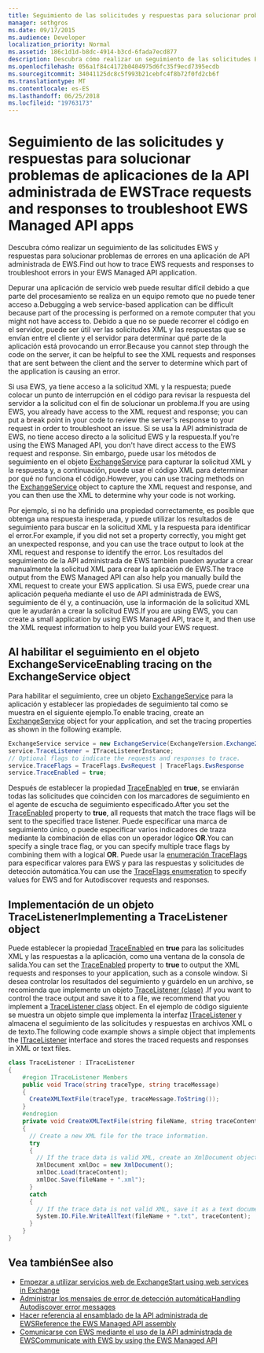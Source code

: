 ```yaml
---
title: Seguimiento de las solicitudes y respuestas para solucionar problemas de aplicaciones de la API administrada de EWS
manager: sethgros
ms.date: 09/17/2015
ms.audience: Developer
localization_priority: Normal
ms.assetid: 186c1d1d-b8dc-4914-b3cd-6fada7ecd877
description: Descubra cómo realizar un seguimiento de las solicitudes EWS y respuestas para solucionar problemas de errores en una aplicación de API administrada de EWS.
ms.openlocfilehash: 056a1f84c4172b0404975d6fc35f9ecd7395ecdb
ms.sourcegitcommit: 34041125dc8c5f993b21cebfc4f8b72f0fd2cb6f
ms.translationtype: MT
ms.contentlocale: es-ES
ms.lasthandoff: 06/25/2018
ms.locfileid: "19763173"
---
```

# <a name="trace-requests-and-responses-to-troubleshoot-ews-managed-api-apps"></a><span data-ttu-id="2b15b-103">Seguimiento de las solicitudes y respuestas para solucionar problemas de aplicaciones de la API administrada de EWS</span><span class="sxs-lookup"><span data-stu-id="2b15b-103">Trace requests and responses to troubleshoot EWS Managed API apps</span></span>

<span data-ttu-id="2b15b-104">Descubra cómo realizar un seguimiento de las solicitudes EWS y respuestas para solucionar problemas de errores en una aplicación de API administrada de EWS.</span><span class="sxs-lookup"><span data-stu-id="2b15b-104">Find out how to trace EWS requests and responses to troubleshoot errors in your EWS Managed API application.</span></span>
  
<span data-ttu-id="2b15b-105">Depurar una aplicación de servicio web puede resultar difícil debido a que parte del procesamiento se realiza en un equipo remoto que no puede tener acceso a.</span><span class="sxs-lookup"><span data-stu-id="2b15b-105">Debugging a web service-based application can be difficult because part of the processing is performed on a remote computer that you might not have access to.</span></span> <span data-ttu-id="2b15b-106">Debido a que no se puede recorrer el código en el servidor, puede ser útil ver las solicitudes XML y las respuestas que se envían entre el cliente y el servidor para determinar qué parte de la aplicación está provocando un error.</span><span class="sxs-lookup"><span data-stu-id="2b15b-106">Because you cannot step through the code on the server, it can be helpful to see the XML requests and responses that are sent between the client and the server to determine which part of the application is causing an error.</span></span> 
  
<span data-ttu-id="2b15b-107">Si usa EWS, ya tiene acceso a la solicitud XML y la respuesta; puede colocar un punto de interrupción en el código para revisar la respuesta del servidor a la solicitud con el fin de solucionar un problema.</span><span class="sxs-lookup"><span data-stu-id="2b15b-107">If you are using EWS, you already have access to the XML request and response; you can put a break point in your code to review the server's response to your request in order to troubleshoot an issue.</span></span> <span data-ttu-id="2b15b-108">Si se usa la API administrada de EWS, no tiene acceso directo a la solicitud EWS y la respuesta.</span><span class="sxs-lookup"><span data-stu-id="2b15b-108">If you're using the EWS Managed API, you don't have direct access to the EWS request and response.</span></span> <span data-ttu-id="2b15b-109">Sin embargo, puede usar los métodos de seguimiento en el objeto [ExchangeService](http://msdn.microsoft.com/en-us/library/microsoft.exchange.webservices.data.exchangeservice%28v=exchg.80%29.aspx) para capturar la solicitud XML y la respuesta y, a continuación, puede usar el código XML para determinar por qué no funciona el código.</span><span class="sxs-lookup"><span data-stu-id="2b15b-109">However, you can use tracing methods on the [ExchangeService](http://msdn.microsoft.com/en-us/library/microsoft.exchange.webservices.data.exchangeservice%28v=exchg.80%29.aspx) object to capture the XML request and response, and you can then use the XML to determine why your code is not working.</span></span> 

<span data-ttu-id="2b15b-110">Por ejemplo, si no ha definido una propiedad correctamente, es posible que obtenga una respuesta inesperada, y puede utilizar los resultados de seguimiento para buscar en la solicitud XML y la respuesta para identificar el error.</span><span class="sxs-lookup"><span data-stu-id="2b15b-110">For example, if you did not set a property correctly, you might get an unexpected response, and you can use the trace output to look at the XML request and response to identify the error.</span></span> <span data-ttu-id="2b15b-111">Los resultados del seguimiento de la API administrada de EWS también pueden ayudar a crear manualmente la solicitud XML para crear la aplicación de EWS.</span><span class="sxs-lookup"><span data-stu-id="2b15b-111">The trace output from the EWS Managed API can also help you manually build the XML request to create your EWS application.</span></span> <span data-ttu-id="2b15b-112">Si usa EWS, puede crear una aplicación pequeña mediante el uso de API administrada de EWS, seguimiento de él y, a continuación, use la información de la solicitud XML que le ayudarán a crear la solicitud EWS.</span><span class="sxs-lookup"><span data-stu-id="2b15b-112">If you are using EWS, you can create a small application by using EWS Managed API, trace it, and then use the XML request information to help you build your EWS request.</span></span> 
  
## <a name="enabling-tracing-on-the-exchangeservice-object"></a><span data-ttu-id="2b15b-113">Al habilitar el seguimiento en el objeto ExchangeService</span><span class="sxs-lookup"><span data-stu-id="2b15b-113">Enabling tracing on the ExchangeService object</span></span>
<span data-ttu-id="2b15b-114"><a name="bk_EnableTracing"> </a></span><span class="sxs-lookup"><span data-stu-id="2b15b-114"></span></span>

<span data-ttu-id="2b15b-115">Para habilitar el seguimiento, cree un objeto [ExchangeService](http://msdn.microsoft.com/en-us/library/microsoft.exchange.webservices.data.exchangeservice%28v=exchg.80%29.aspx) para la aplicación y establecer las propiedades de seguimiento tal como se muestra en el siguiente ejemplo.</span><span class="sxs-lookup"><span data-stu-id="2b15b-115">To enable tracing, create an [ExchangeService](http://msdn.microsoft.com/en-us/library/microsoft.exchange.webservices.data.exchangeservice%28v=exchg.80%29.aspx) object for your application, and set the tracing properties as shown in the following example.</span></span> 
  
```cs
ExchangeService service = new ExchangeService(ExchangeVersion.Exchange2010);
service.TraceListener = ITraceListenerInstance;
// Optional flags to indicate the requests and responses to trace.
service.TraceFlags = TraceFlags.EwsRequest | TraceFlags.EwsResponse
service.TraceEnabled = true;

```

<span data-ttu-id="2b15b-116">Después de establecer la propiedad [TraceEnabled](http://msdn.microsoft.com/en-us/library/microsoft.exchange.webservices.data.exchangeservicebase.traceenabled%28v=exchg.80%29.aspx) en **true**, se enviarán todas las solicitudes que coinciden con los marcadores de seguimiento en el agente de escucha de seguimiento especificado.</span><span class="sxs-lookup"><span data-stu-id="2b15b-116">After you set the [TraceEnabled](http://msdn.microsoft.com/en-us/library/microsoft.exchange.webservices.data.exchangeservicebase.traceenabled%28v=exchg.80%29.aspx) property to **true**, all requests that match the trace flags will be sent to the specified trace listener.</span></span> <span data-ttu-id="2b15b-117">Puede especificar una marca de seguimiento único, o puede especificar varios indicadores de traza mediante la combinación de ellas con un operador lógico **OR**.</span><span class="sxs-lookup"><span data-stu-id="2b15b-117">You can specify a single trace flag, or you can specify multiple trace flags by combining them with a logical **OR**.</span></span> <span data-ttu-id="2b15b-118">Puede usar la [enumeración TraceFlags](http://msdn.microsoft.com/en-us/library/microsoft.exchange.webservices.data.traceflags%28v=exchg.80%29.aspx) para especificar valores para EWS y para las respuestas y solicitudes de detección automática.</span><span class="sxs-lookup"><span data-stu-id="2b15b-118">You can use the [TraceFlags enumeration](http://msdn.microsoft.com/en-us/library/microsoft.exchange.webservices.data.traceflags%28v=exchg.80%29.aspx) to specify values for EWS and for Autodiscover requests and responses.</span></span> 
  
## <a name="implementing-a-tracelistener-object"></a><span data-ttu-id="2b15b-119">Implementación de un objeto TraceListener</span><span class="sxs-lookup"><span data-stu-id="2b15b-119">Implementing a TraceListener object</span></span>
<span data-ttu-id="2b15b-120"><a name="bk_traceListener"> </a></span><span class="sxs-lookup"><span data-stu-id="2b15b-120"></span></span>

<span data-ttu-id="2b15b-121">Puede establecer la propiedad [TraceEnabled](http://msdn.microsoft.com/en-us/library/microsoft.exchange.webservices.data.exchangeservicebase.traceenabled%28v=exchg.80%29.aspx) en **true** para las solicitudes XML y las respuestas a la aplicación, como una ventana de la consola de salida.</span><span class="sxs-lookup"><span data-stu-id="2b15b-121">You can set the [TraceEnabled](http://msdn.microsoft.com/en-us/library/microsoft.exchange.webservices.data.exchangeservicebase.traceenabled%28v=exchg.80%29.aspx) property to **true** to output the XML requests and responses to your application, such as a console window.</span></span> <span data-ttu-id="2b15b-122">Si desea controlar los resultados del seguimiento y guárdelo en un archivo, se recomienda que implemente un objeto [TraceListener (clase)](http://msdn.microsoft.com/en-us/library/system.diagnostics.tracelistener.aspx) .</span><span class="sxs-lookup"><span data-stu-id="2b15b-122">If you want to control the trace output and save it to a file, we recommend that you implement a [TraceListener class](http://msdn.microsoft.com/en-us/library/system.diagnostics.tracelistener.aspx) object.</span></span> <span data-ttu-id="2b15b-123">En el ejemplo de código siguiente se muestra un objeto simple que implementa la interfaz [ITraceListener](http://msdn.microsoft.com/en-us/library/microsoft.exchange.webservices.data.itracelistener%28v=exchg.80%29.aspx) y almacena el seguimiento de las solicitudes y respuestas en archivos XML o de texto.</span><span class="sxs-lookup"><span data-stu-id="2b15b-123">The following code example shows a simple object that implements the [ITraceListener](http://msdn.microsoft.com/en-us/library/microsoft.exchange.webservices.data.itracelistener%28v=exchg.80%29.aspx) interface and stores the traced requests and responses in XML or text files.</span></span> 
  
```cs
class TraceListener : ITraceListener
{
    #region ITraceListener Members
    public void Trace(string traceType, string traceMessage)
    {
      CreateXMLTextFile(traceType, traceMessage.ToString());
    }
    #endregion
    private void CreateXMLTextFile(string fileName, string traceContent)
    {
      // Create a new XML file for the trace information.
      try
      {
        // If the trace data is valid XML, create an XmlDocument object and save.
        XmlDocument xmlDoc = new XmlDocument();
        xmlDoc.Load(traceContent);
        xmlDoc.Save(fileName + ".xml");
      }
      catch
      {
        // If the trace data is not valid XML, save it as a text document.
        System.IO.File.WriteAllText(fileName + ".txt", traceContent);
      }
    }
}

```

## <a name="see-also"></a><span data-ttu-id="2b15b-124">Vea también</span><span class="sxs-lookup"><span data-stu-id="2b15b-124">See also</span></span>

- [<span data-ttu-id="2b15b-125">Empezar a utilizar servicios web de Exchange</span><span class="sxs-lookup"><span data-stu-id="2b15b-125">Start using web services in Exchange</span></span>](start-using-web-services-in-exchange.md)
- [<span data-ttu-id="2b15b-126">Administrar los mensajes de error de detección automática</span><span class="sxs-lookup"><span data-stu-id="2b15b-126">Handling Autodiscover error messages</span></span>](handling-autodiscover-error-messages.md)    
- [<span data-ttu-id="2b15b-127">Hacer referencia al ensamblado de la API administrada de EWS</span><span class="sxs-lookup"><span data-stu-id="2b15b-127">Reference the EWS Managed API assembly</span></span>](how-to-reference-the-ews-managed-api-assembly.md)    
- [<span data-ttu-id="2b15b-128">Comunicarse con EWS mediante el uso de la API administrada de EWS</span><span class="sxs-lookup"><span data-stu-id="2b15b-128">Communicate with EWS by using the EWS Managed API</span></span>](how-to-communicate-with-ews-by-using-the-ews-managed-api.md)
    

